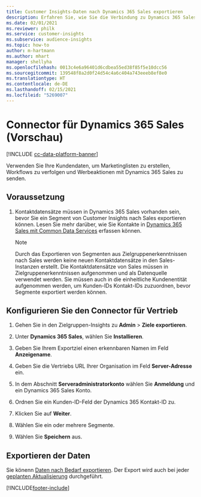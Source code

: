 ```yaml
---
title: Customer Insights-Daten nach Dynamics 365 Sales exportieren
description: Erfahren Sie, wie Sie die Verbindung zu Dynamics 365 Sales konfigurieren.
ms.date: 02/01/2021
ms.reviewer: philk
ms.service: customer-insights
ms.subservice: audience-insights
ms.topic: how-to
author: m-hartmann
ms.author: mhart
manager: shellyha
ms.openlocfilehash: 0013c4e6a96401d6cdbea55ed38f85f5e10dcc56
ms.sourcegitcommit: 139548f8a2d0f24d54c4a6c404a743eeeb8ef8e0
ms.translationtype: HT
ms.contentlocale: de-DE
ms.lasthandoff: 02/15/2021
ms.locfileid: "5269007"
---
```

# <a name="connector-for-dynamics-365-sales-preview"></a>Connector für Dynamics 365 Sales (Vorschau)

[!INCLUDE [cc-data-platform-banner](../includes/cc-data-platform-banner.md)]

Verwenden Sie Ihre Kundendaten, um Marketinglisten zu erstellen, Workflows zu verfolgen und Werbeaktionen mit Dynamics 365 Sales zu senden.

## <a name="prerequisite"></a>Voraussetzung

1. Kontaktdatensätze müssen in Dynamics 365 Sales vorhanden sein, bevor Sie ein Segment von Customer Insights nach Sales exportieren können. Lesen Sie mehr darüber, wie Sie Kontakte in [Dynamics 365 Sales mit Common Data Services](connect-power-query.md) erfassen können.

   > [!NOTE]
   > Durch das Exportieren von Segmenten aus Zielgruppenerkenntnissen nach Sales werden keine neuen Kontaktdatensätze in den Sales-Instanzen erstellt. Die Kontaktdatensätze von Sales müssen in Zielgruppenerkenntnissen aufgenommen und als Datenquelle verwendet werden. Sie müssen auch in die einheitliche Kundenentität aufgenommen werden, um Kunden-IDs Kontakt-IDs zuzuordnen, bevor Segmente exportiert werden können.

## <a name="configure-the-connector-for-sales"></a>Konfigurieren Sie den Connector für Vertrieb

1. Gehen Sie in den Zielgruppen-Insights zu **Admin** > **Ziele exportieren**.

1. Unter **Dynamics 365 Sales**, wählen Sie **Installieren**.

1. Geben Sie Ihrem Exportziel einen erkennbaren Namen im Feld **Anzeigename**.

1. Geben Sie die Vertriebs URL Ihrer Organisation im Feld **Server-Adresse** ein.

1. In dem Abschnitt **Serveradministratorkonto** wählen Sie **Anmeldung** und ein Dynamics 365 Sales Konto.

1. Ordnen Sie ein Kunden-ID-Feld der Dynamics 365 Kontakt-ID zu.

1. Klicken Sie auf **Weiter**.

1. Wählen Sie ein oder mehrere Segmente.

1. Wählen Sie **Speichern** aus.

## <a name="export-the-data"></a>Exportieren der Daten

Sie könenn [Daten nach Bedarf exportieren](export-destinations.md). Der Export wird auch bei jeder [geplanten Aktualisierung](system.md#schedule-tab) durchgeführt.


[!INCLUDE[footer-include](../includes/footer-banner.md)]